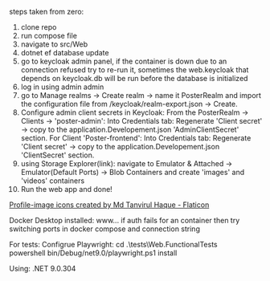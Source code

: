 steps taken from zero:
1. clone repo
2. run compose file
3. navigate to src/Web
4. dotnet ef database update
5. go to keycloak admin panel, if the container is down due to an connection refused
try to re-run it, sometimes the web.keycloak that depends on keycloak.db will be run before the database is initialized
6. log in using admin admin
7. go to Manage realms -> Create realm -> name it PosterRealm and import the configuration file from /keycloak/realm-export.json -> Create.
8. Configure admin client secrets in Keycloak:
From the PosterRealm -> Clients -> 'poster-admin':
Into Credentials tab:
Regenerate 'Client secret' -> copy to the application.Developement.json 'AdminClientSecret' section.
For Client 'Poster-frontend':
Into Credentials tab:
Regenerate 'Client secret' -> copy to the application.Developement.json 'ClientSecret' section.
9. using Storage Explorer(link):
navigate to Emulator & Attached -> Emulator(Default Ports) -> Blob Containers and create 'images' and 'videos' containers
10. Run the web app and done!


<a href="https://www.flaticon.com/free-icons/profile-image" title="profile-image icons">Profile-image icons created by Md Tanvirul Haque - Flaticon</a>

Docker Desktop installed:
www...
if auth fails for an container then try switching ports in docker compose and connection string

For tests:
Configrue Playwright:
cd .\tests\Web.FunctionalTests\
powershell bin/Debug/net9.0/playwright.ps1 install


Using:
.NET 9.0.304
